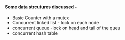 #### Some data strcutures discussed -

- Basic Counter with a mutex
- Concurrent linked list - lock on each node
- concurrent queue -lock on head and tail of the queu
- concurrent hash table


